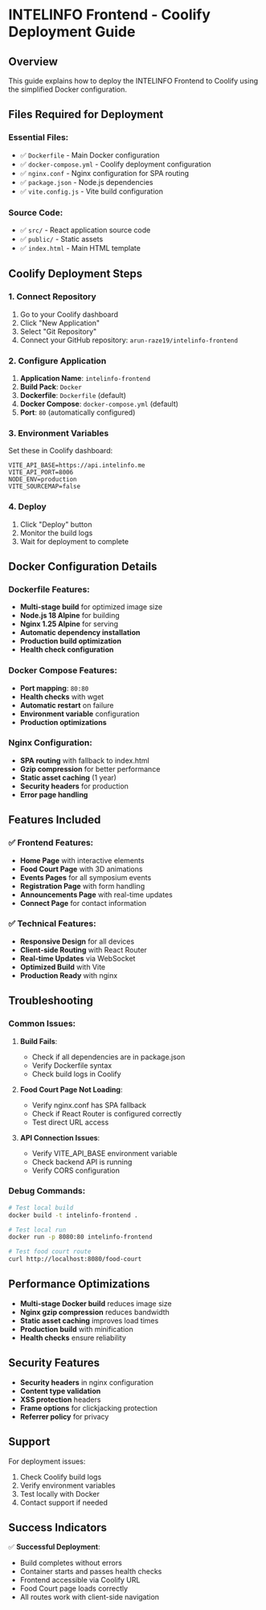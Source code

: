 # INTELINFO Frontend - Coolify Deployment Guide

## Overview
This guide explains how to deploy the INTELINFO Frontend to Coolify using the simplified Docker configuration.

## Files Required for Deployment

### Essential Files:
- ✅ `Dockerfile` - Main Docker configuration
- ✅ `docker-compose.yml` - Coolify deployment configuration
- ✅ `nginx.conf` - Nginx configuration for SPA routing
- ✅ `package.json` - Node.js dependencies
- ✅ `vite.config.js` - Vite build configuration

### Source Code:
- ✅ `src/` - React application source code
- ✅ `public/` - Static assets
- ✅ `index.html` - Main HTML template

## Coolify Deployment Steps

### 1. Connect Repository
1. Go to your Coolify dashboard
2. Click "New Application"
3. Select "Git Repository"
4. Connect your GitHub repository: `arun-raze19/intelinfo-frontend`

### 2. Configure Application
1. **Application Name**: `intelinfo-frontend`
2. **Build Pack**: `Docker`
3. **Dockerfile**: `Dockerfile` (default)
4. **Docker Compose**: `docker-compose.yml` (default)
5. **Port**: `80` (automatically configured)

### 3. Environment Variables
Set these in Coolify dashboard:
```
VITE_API_BASE=https://api.intelinfo.me
VITE_API_PORT=8006
NODE_ENV=production
VITE_SOURCEMAP=false
```

### 4. Deploy
1. Click "Deploy" button
2. Monitor the build logs
3. Wait for deployment to complete

## Docker Configuration Details

### Dockerfile Features:
- **Multi-stage build** for optimized image size
- **Node.js 18 Alpine** for building
- **Nginx 1.25 Alpine** for serving
- **Automatic dependency installation**
- **Production build optimization**
- **Health check configuration**

### Docker Compose Features:
- **Port mapping**: `80:80`
- **Health checks** with wget
- **Automatic restart** on failure
- **Environment variable** configuration
- **Production optimizations**

### Nginx Configuration:
- **SPA routing** with fallback to index.html
- **Gzip compression** for better performance
- **Static asset caching** (1 year)
- **Security headers** for production
- **Error page handling**

## Features Included

### ✅ Frontend Features:
- **Home Page** with interactive elements
- **Food Court Page** with 3D animations
- **Events Pages** for all symposium events
- **Registration Page** with form handling
- **Announcements Page** with real-time updates
- **Connect Page** for contact information

### ✅ Technical Features:
- **Responsive Design** for all devices
- **Client-side Routing** with React Router
- **Real-time Updates** via WebSocket
- **Optimized Build** with Vite
- **Production Ready** with nginx

## Troubleshooting

### Common Issues:

1. **Build Fails**:
   - Check if all dependencies are in package.json
   - Verify Dockerfile syntax
   - Check build logs in Coolify

2. **Food Court Page Not Loading**:
   - Verify nginx.conf has SPA fallback
   - Check if React Router is configured correctly
   - Test direct URL access

3. **API Connection Issues**:
   - Verify VITE_API_BASE environment variable
   - Check backend API is running
   - Verify CORS configuration

### Debug Commands:
```bash
# Test local build
docker build -t intelinfo-frontend .

# Test local run
docker run -p 8080:80 intelinfo-frontend

# Test food court route
curl http://localhost:8080/food-court
```

## Performance Optimizations

- **Multi-stage Docker build** reduces image size
- **Nginx gzip compression** reduces bandwidth
- **Static asset caching** improves load times
- **Production build** with minification
- **Health checks** ensure reliability

## Security Features

- **Security headers** in nginx configuration
- **Content type validation**
- **XSS protection** headers
- **Frame options** for clickjacking protection
- **Referrer policy** for privacy

## Support

For deployment issues:
1. Check Coolify build logs
2. Verify environment variables
3. Test locally with Docker
4. Contact support if needed

## Success Indicators

✅ **Successful Deployment**:
- Build completes without errors
- Container starts and passes health checks
- Frontend accessible via Coolify URL
- Food Court page loads correctly
- All routes work with client-side navigation
